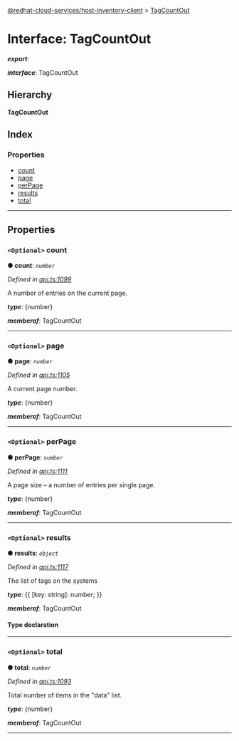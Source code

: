 [@redhat-cloud-services/host-inventory-client](../README.md) > [TagCountOut](../interfaces/tagcountout.md)

# Interface: TagCountOut

*__export__*: 

*__interface__*: TagCountOut

## Hierarchy

**TagCountOut**

## Index

### Properties

* [count](tagcountout.md#count)
* [page](tagcountout.md#page)
* [perPage](tagcountout.md#perpage)
* [results](tagcountout.md#results)
* [total](tagcountout.md#total)

---

## Properties

<a id="count"></a>

### `<Optional>` count

**● count**: *`number`*

*Defined in [api.ts:1099](https://github.com/RedHatInsights/javascript-clients/blob/master/packages/host-inventory/api.ts#L1099)*

A number of entries on the current page.

*__type__*: {number}

*__memberof__*: TagCountOut

___
<a id="page"></a>

### `<Optional>` page

**● page**: *`number`*

*Defined in [api.ts:1105](https://github.com/RedHatInsights/javascript-clients/blob/master/packages/host-inventory/api.ts#L1105)*

A current page number.

*__type__*: {number}

*__memberof__*: TagCountOut

___
<a id="perpage"></a>

### `<Optional>` perPage

**● perPage**: *`number`*

*Defined in [api.ts:1111](https://github.com/RedHatInsights/javascript-clients/blob/master/packages/host-inventory/api.ts#L1111)*

A page size – a number of entries per single page.

*__type__*: {number}

*__memberof__*: TagCountOut

___
<a id="results"></a>

### `<Optional>` results

**● results**: *`object`*

*Defined in [api.ts:1117](https://github.com/RedHatInsights/javascript-clients/blob/master/packages/host-inventory/api.ts#L1117)*

The list of tags on the systems

*__type__*: {{ \[key: string\]: number; }}

*__memberof__*: TagCountOut

#### Type declaration

[key: `string`]: `number`

___
<a id="total"></a>

### `<Optional>` total

**● total**: *`number`*

*Defined in [api.ts:1093](https://github.com/RedHatInsights/javascript-clients/blob/master/packages/host-inventory/api.ts#L1093)*

Total number of items in the "data" list.

*__type__*: {number}

*__memberof__*: TagCountOut

___

